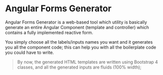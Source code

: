 # Angular Forms Generator

Angular Forms Generator is a web-based tool which utility is basically generate an entire Angular Component (template and controller) which contains a fully implemented reactive form.
 
You simply choose all the labels/inputs names you want and it generates you all the component code; this can help you with all the boilerplate code you could have to write.
 
 
> By now, the generated HTML templates are written using Bootstrap 4 classes, and all the generated inputs are fluids (100% width);
 
